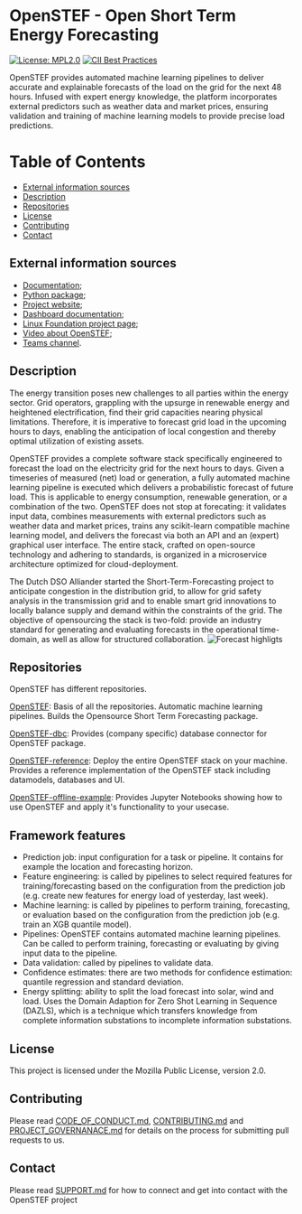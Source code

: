 # OpenSTEF - Open Short Term Energy Forecasting
[![License: MPL2.0](https://img.shields.io/badge/License-MPL2.0-informational.svg)](https://github.com/openstef/openstef/blob/main/LICENSE)
[![CII Best Practices](https://bestpractices.coreinfrastructure.org/projects/5585/badge)](https://bestpractices.coreinfrastructure.org/projects/5585)

OpenSTEF provides automated machine learning pipelines to deliver accurate and explainable forecasts of the load on the grid for the next 48 hours. Infused with expert energy knowledge, the platform incorporates external predictors such as weather data and market prices, ensuring validation and training of machine learning models to provide precise load predictions.

# Table of Contents
- [External information sources](#external-information-sources)
- [Description](#description)
- [Repositories](#repositories)
- [License](#license)
- [Contributing](#contributing)
- [Contact](#contact)

## External information sources
- [Documentation](https://openstef.github.io/openstef/index.html);
- [Python package](https://pypi.org/project/openstef/);
- [Project website](https://www.lfenergy.org/projects/openstef/);
- [Dashboard documentation](https://raw.githack.com/OpenSTEF/.github/main/profile/html/openstef_dashboard_doc.html);
- [Linux Foundation project page](https://openstef.github.io/openstef/index.html);
- [Video about OpenSTEF](https://www.lfenergy.org/forecasting-to-create-a-more-resilient-optimized-grid/);
- [Teams channel](https://teams.microsoft.com/l/team/19%3ac08a513650524fc988afb296cd0358cc%40thread.tacv2/conversations?groupId=bfcb763a-3a97-4938-81d7-b14512aa537d&tenantId=697f104b-d7cb-48c8-ac9f-bd87105bafdc). 


## Description
The energy transition poses new challenges to all parties within the energy sector. Grid operators, grappling with the upsurge in renewable energy and heightened electrification, find their grid capacities nearing physical limitations. Therefore, it is imperative to forecast grid load in the upcoming hours to days, enabling the anticipation of local congestion and thereby optimal utilization of existing assets.  

OpenSTEF provides a complete software stack specifically engineered to forecast the load on the electricity grid for the next hours to days. Given a timeseries of measured (net) load or generation, a fully automated machine learning pipeline is executed which delivers a probabilistic forecast of future load. This is applicable to energy consumption, renewable generation, or a combination of the two. OpenSTEF does not stop at forecating: it validates input data, combines measurements with external predictors such as weather data and market prices, trains any scikit-learn compatible machine learning model, and delivers the forecast via both an API and an (expert) graphical user interface. The entire stack, crafted on open-source technology and adhering to standards, is organized in a microservice architecture optimized for cloud-deployment.

The Dutch DSO Alliander started the Short-Term-Forecasting project to anticipate congestion in the distribution grid, to allow for grid safety analysis in the transmission grid and to enable smart grid innovations to locally balance supply and demand within the constraints of the grid. The objective of opensourcing the stack is two-fold: provide an industry standard for generating and evaluating forecasts in the operational time-domain, as well as allow for structured collaboration.
![Forecast highligts](https://user-images.githubusercontent.com/18208480/127109029-77e09c97-8d06-4158-8789-4c1d5ecede61.png "Example of the OpenSTEF dashboard")
## Repositories 
OpenSTEF has different repositories. 

[OpenSTEF](https://github.com/OpenSTEF/openstef): Basis of all the repositories. Automatic machine learning pipelines. Builds the Opensource Short Term Forecasting package. 

[OpenSTEF-dbc](https://github.com/OpenSTEF/openstef-dbc): Provides (company specific) database connector for OpenSTEF package.

[OpenSTEF-reference](https://github.com/OpenSTEF/openstef-reference): Deploy the entire OpenSTEF stack on your machine. Provides a reference implementation of the OpenSTEF stack including datamodels, databases and UI.  

[OpenSTEF-offline-example](https://github.com/OpenSTEF/openstef-offline-example): Provides Jupyter Notebooks showing how to use OpenSTEF and apply it's functionality to your usecase.

## Framework features 
- Prediction job: input configuration for a task or pipeline. It contains for example the location and forecasting horizon.
- Feature engineering: is called by pipelines to select required features for training/forecasting based on the configuration from the prediction job (e.g. create new features for energy load of yesterday, last week). 
- Machine learning: is called by pipelines to perform training, forecasting, or evaluation based on the configuration from the prediction job (e.g. train an XGB quantile model).
- Pipelines: OpenSTEF contains automated machine learning pipelines. Can be called to perform training, forecasting or evaluating by giving input data to the pipeline.
- Data validation: called by pipelines to validate data. 
- Confidence estimates: there are two methods for confidence estimation: quantile regression and standard deviation.  
- Energy splitting: ability to split the load forecast into solar, wind and load. Uses the Domain Adaption for Zero Shot Learning in Sequence (DAZLS), which is a technique which transfers knowledge from complete information substations to incomplete information substations. 

## License
This project is licensed under the Mozilla Public License, version 2.0.

## Contributing
Please read [CODE_OF_CONDUCT.md](https://github.com/OpenSTEF/.github/blob/main/CODE_OF_CONDUCT.md), [CONTRIBUTING.md](https://github.com/OpenSTEF/.github/blob/main/CONTRIBUTING.md) and [PROJECT_GOVERNANACE.md](https://github.com/OpenSTEF/.github/blob/main/PROJECT_GOVERNANCE.md) for details on the process for submitting pull requests to us.

## Contact
Please read [SUPPORT.md](https://github.com/OpenSTEF/.github/blob/main/SUPPORT.md) for how to connect and get into contact with the OpenSTEF project
